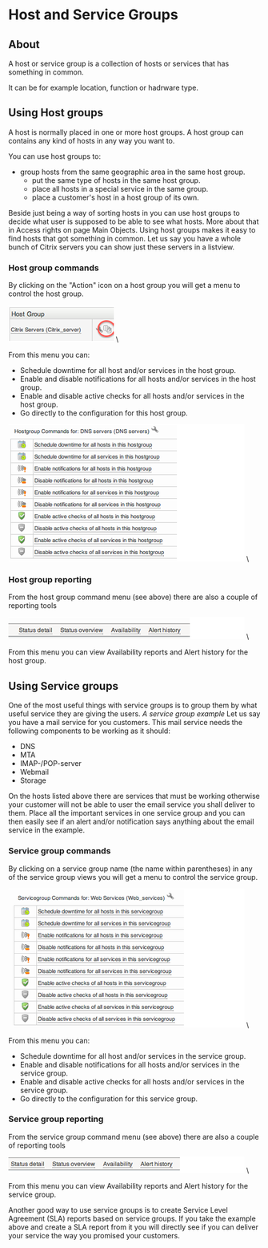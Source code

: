 # Host and Service Groups

## About

A host or service group is a collection of hosts or services that has something in common.

It can be for example location, function or hadrware type.

## Using Host groups

A host is normally placed in one or more host groups. A host group can contains any kind of hosts in any way you want to.

You can use host groups to:

- group hosts from the same geographic area in the same host group.
  - put the same type of hosts in the same host group.
  - place all hosts in a special service in the same group.
  - place a customer's host in a host group of its own.

 Beside just being a way of sorting hosts in you can use host groups to decide what user is supposed to be able to see what hosts. More about that in Access rights on page Main Objects.
 Using host groups makes it easy to find hosts that got something in common. Let us say you have a whole bunch of Citrix servers you can show just these servers in a listview.

### Host group commands

By clicking on the "Action" icon on a host group you will get a menu to control the host group.

![](images/16482320/16679209.png) \


From this menu you can:

- Schedule downtime for all host and/or services in the host group.
- Enable and disable notifications for all hosts and/or services in the host group.
- Enable and disable active checks for all hosts and/or services in the host group.
- Go directly to the configuration for this host group.

![](images/16482320/16679207.png) \


### Host group reporting

From the host group command menu (see above) there are also a couple of reporting tools

![](images/16482320/16679208.png) \


From this menu you can view Availability reports and Alert history for the host group.

## Using Service groups

One of the most useful things with service groups is to group them by what useful service they are giving the users.
*A service group example*
 Let us say you have a mail service for you customers. This mail service needs the following components to be working as it should:

- DNS
- MTA
- IMAP-/POP-server
- Webmail
- Storage

On the hosts listed above there are services that must be working otherwise your customer will not be able to user the email service you shall deliver to them.
 Place all the important services in one service group and you can then easily see if an alert and/or notification says anything about the email service in the example.

### Service group commands

By clicking on a service group name (the name within parentheses) in any of the service group views you will get a menu to control the service group.

![](images/16482320/16679214.png) \


From this menu you can:

- Schedule downtime for all host and/or services in the service group.
- Enable and disable notifications for all hosts and/or services in the service group.
- Enable and disable active checks for all hosts and/or services in the service group.
- Go directly to the configuration for this service group.

### Service group reporting

From the service group command menu (see above) there are also a couple of reporting tools

![](images/16482320/16679213.png) \


From this menu you can view Availability reports and Alert history for the service group.

Another good way to use service groups is to create Service Level Agreement (SLA) reports based on service groups. If you take the example above and create a SLA report from it you will directly see if you can deliver your service the way you promised your customers.
